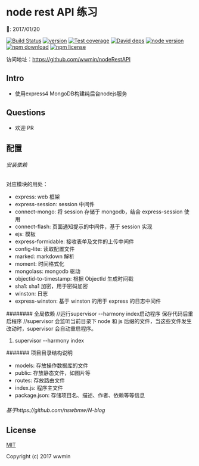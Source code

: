 # node rest API 练习
:date:: 2017/01/20

[![Build Status](https://travis-ci.org/wwmin/nodeRestAPI.svg?branch=master)](https://travis-ci.org/wwmin/nodeRestAPI)
[![version](https://badge.fury.io/gh/wwmin%2FnodeRestAPI.svg)](http://badge.fury.io/js/faker)
[![Test coverage](https://img.shields.io/coveralls/wwmin/nodeRestAPI.svg?style=flat-square)](https://coveralls.io/r/wwmin/nodeRestAPI?branch=master)
[![David deps][david-image]][david-url]
[![node version][node-image]][node-url]
[![npm download][download-image]][download-url]
[![npm license][license-image]][download-url]

[david-image]: https://img.shields.io/david/wwmin/nodeRestAPI.svg?style=flat-square
[david-url]: https://david-dm.org/wwmin/nodeRestAPI
[node-image]: https://img.shields.io/badge/node.js-%3E=_4.0-green.svg?style=flat-square
[node-url]: http://nodejs.org/download/
[download-image]: https://img.shields.io/npm/dm/nra.svg?style=flat-square
[download-url]:https://github.com/wwmin/nodeRestAPI.git
[license-image]: https://img.shields.io/npm/l/vue.svg


访问地址：https://github.com/wwmin/nodeRestAPI

## Intro
- 使用express4 MongoDB构建纯后台nodejs服务

## Questions
- 欢迎 PR

## 配置
###### 安装依赖
对应模块的用处：
* express: web 框架
* express-session: session 中间件
* connect-mongo: 将 session 存储于 mongodb，结合 express-session 使用
* connect-flash: 页面通知提示的中间件，基于 session 实现
* ejs: 模板
* express-formidable: 接收表单及文件的上传中间件
* config-lite: 读取配置文件
* marked: markdown 解析
* moment: 时间格式化
* mongolass: mongodb 驱动
* objectid-to-timestamp: 根据 ObjectId 生成时间戳
* sha1: sha1 加密，用于密码加密
* winston: 日志
* express-winston: 基于 winston 的用于 express 的日志中间件

######## 全局依赖
//运行supervisor --harmony index启动程序 保存代码后重启程序
//supervisor 会监听当前目录下 node 和 js 后缀的文件，当这些文件发生改动时，supervisor 会自动重启程序。
1. supervisor --harmony index

####### 项目目录结构说明
- models: 存放操作数据库的文件
- public: 存放静态文件，如图片等
- routes: 存放路由文件
- index.js: 程序主文件
- package.json: 存储项目名、描述、作者、依赖等等信息

###### 基于https://github.com/nswbmw/N-blog

## License

[MIT](http://opensource.org/licenses/MIT)

Copyright (c) 2017 wwmin